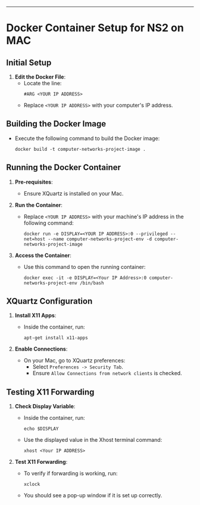 
---

# Docker Container Setup for NS2 on MAC

## Initial Setup

1. **Edit the Docker File**:
   - Locate the line:
     ```
     #ARG <YOUR IP ADDRESS>
     ```
   - Replace `<YOUR IP ADDRESS>` with your computer's IP address.

## Building the Docker Image

- Execute the following command to build the Docker image:
  ```
  docker build -t computer-networks-project-image .
  ```

## Running the Docker Container

1. **Pre-requisites**:
   - Ensure XQuartz is installed on your Mac.

2. **Run the Container**:
   - Replace `<YOUR IP ADDRESS>` with your machine's IP address in the following command:
     ```
     docker run -e DISPLAY=<YOUR IP ADDRESS>:0 --privileged --net=host --name computer-networks-project-env -d computer-networks-project-image
     ```

3. **Access the Container**:
   - Use this command to open the running container:
     ```
     docker exec -it -e DISPLAY=<Your IP Address>:0 computer-networks-project-env /bin/bash
     ```

## XQuartz Configuration

1. **Install X11 Apps**:
   - Inside the container, run:
     ```
     apt-get install x11-apps
     ```

2. **Enable Connections**:
   - On your Mac, go to XQuartz preferences:
     - Select `Preferences -> Security Tab`.
     - Ensure `Allow Connections from network clients` is checked.

## Testing X11 Forwarding

1. **Check Display Variable**:
   - Inside the container, run:
     ```
     echo $DISPLAY
     ```
   - Use the displayed value in the Xhost terminal command:
     ```
     xhost <Your IP ADDRESS>
     ```

2. **Test X11 Forwarding**:
   - To verify if forwarding is working, run:
     ```
     xclock
     ```
   - You should see a pop-up window if it is set up correctly.
